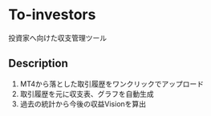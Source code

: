 # To-investors

投資家へ向けた収支管理ツール

## Description
1. MT4から落とした取引履歴をワンクリックでアップロード
2. 取引履歴を元に収支表、グラフを自動生成
3. 過去の統計から今後の収益Visionを算出
